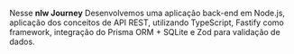 <p>Nesse <strong>nlw Journey</strong> Desenvolvemos uma aplicação back-end em Node.js, aplicação dos conceitos de API REST, utilizando TypeScript, Fastify como framework, integração do Prisma ORM + SQLite e Zod para validação de dados.</p>

